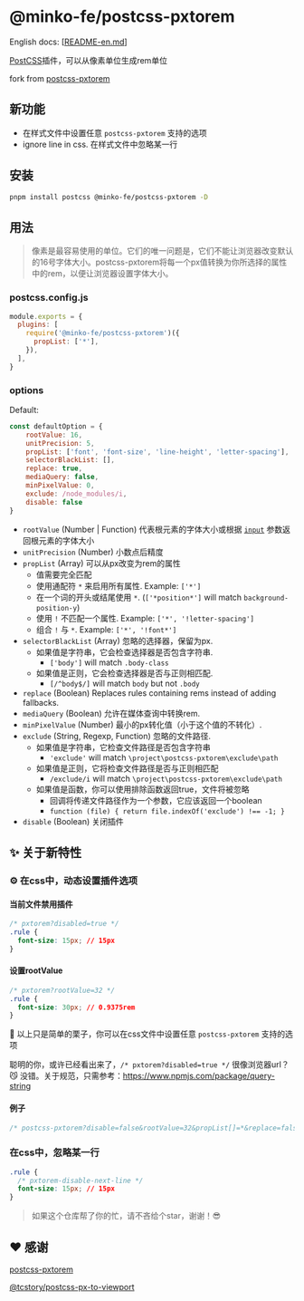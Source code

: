 # @minko-fe/postcss-pxtorem

English docs: [[README-en.md](./README-en.md)]

[PostCSS](https://github.com/ai/postcss)插件，可以从像素单位生成rem单位

fork from [postcss-pxtorem](https://github.com/cuth/postcss-pxtorem)

## 新功能

- 在样式文件中设置任意 `postcss-pxtorem` 支持的选项
- ignore line in css. 在样式文件中忽略某一行

## 安装

```bash
pnpm install postcss @minko-fe/postcss-pxtorem -D
```

## 用法

> 像素是最容易使用的单位。它们的唯一问题是，它们不能让浏览器改变默认的16号字体大小。postcss-pxtorem将每一个px值转换为你所选择的属性中的rem，以便让浏览器设置字体大小。


### postcss.config.js

```js
module.exports = {
  plugins: [
    require('@minko-fe/postcss-pxtorem')({
      propList: ['*'],
    }),
  ],
}
```

### options

Default:
```js
const defaultOption = {
    rootValue: 16,
    unitPrecision: 5,
    propList: ['font', 'font-size', 'line-height', 'letter-spacing'],
    selectorBlackList: [],
    replace: true,
    mediaQuery: false,
    minPixelValue: 0,
    exclude: /node_modules/i,
    disable: false
}
```

- `rootValue` (Number | Function) 代表根元素的字体大小或根据 [`input`](https://api.postcss.org/Input.html) 参数返回根元素的字体大小
- `unitPrecision` (Number) 小数点后精度
- `propList` (Array) 可以从px改变为rem的属性
    - 值需要完全匹配
    - 使用通配符 `*` 来启用所有属性. Example: `['*']`
    - 在一个词的开头或结尾使用 `*`. (`['*position*']` will match `background-position-y`)
    - 使用 `!` 不匹配一个属性. Example: `['*', '!letter-spacing']`
    - 组合 `!` 与 `*`. Example: `['*', '!font*']`
- `selectorBlackList` (Array) 忽略的选择器，保留为px.
    - 如果值是字符串，它会检查选择器是否包含字符串.
        - `['body']` will match `.body-class`
    - 如果值是正则，它会检查选择器是否与正则相匹配.
        - `[/^body$/]` will match `body` but not `.body`
- `replace` (Boolean) Replaces rules containing rems instead of adding fallbacks.
- `mediaQuery` (Boolean) 允许在媒体查询中转换rem.
- `minPixelValue` (Number) 最小的px转化值（小于这个值的不转化）.
- `exclude` (String, Regexp, Function) 忽略的文件路径.
    - 如果值是字符串，它检查文件路径是否包含字符串
        - `'exclude'` will match `\project\postcss-pxtorem\exclude\path`
    - 如果值是正则，它将检查文件路径是否与正则相匹配
        - `/exclude/i` will match `\project\postcss-pxtorem\exclude\path`
    - 如果值是函数，你可以使用排除函数返回true，文件将被忽略
        - 回调将传递文件路径作为一个参数，它应该返回一个boolean
        - `function (file) { return file.indexOf('exclude') !== -1; }`
- `disable` (Boolean) 关闭插件

## ✨ 关于新特性

### ⚙️ 在css中，动态设置插件选项

#### 当前文件禁用插件
```css
/* pxtorem?disabled=true */
.rule {
  font-size: 15px; // 15px
}
```

#### 设置rootValue
```css
/* pxtorem?rootValue=32 */
.rule {
  font-size: 30px; // 0.9375rem
}
```

🌰 以上只是简单的栗子，你可以在css文件中设置任意 `postcss-pxtorem` 支持的选项

聪明的你，或许已经看出来了，`/* pxtorem?disabled=true */` 很像浏览器url？😼
没错。关于规范，只需参考：https://www.npmjs.com/package/query-string

#### 例子

```css
/* postcss-pxtorem?disable=false&rootValue=32&propList[]=*&replace=false&selectorBlackList[]=/some-class/i */
```

### 在css中，忽略某一行
```css
.rule {
  /* pxtorem-disable-next-line */
  font-size: 15px; // 15px
}
```

> 如果这个仓库帮了你的忙，请不吝给个star，谢谢！😎

## ❤️ 感谢

[postcss-pxtorem](https://github.com/cuth/postcss-pxtorem)

[@tcstory/postcss-px-to-viewport](https://github.com/tcstory/postcss-px-to-viewport)

